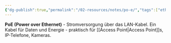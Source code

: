 ```yaml
---
{"dg-publish":true,"permalink":"/02-resources/notes/po-e/","tags":["ethernet/stromversorgung","kabel/energie+daten","informatik/netzwerk"],"noteIcon":"","updated":"2025-10-29T12:59:09.194+01:00"}
---
```



**PoE (Power over Ethernet)** - Stromversorgung über das LAN-Kabel.
Ein Kabel für Daten und Energie - praktisch für [[Access Point\|Access Point]]s, IP-Telefone, Kameras.